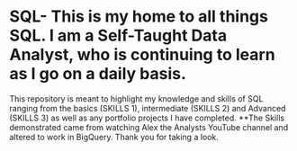 # SQL- This is my home to all things SQL. I am a Self-Taught Data Analyst, who is continuing to learn as I go on a daily basis. 
This repository is meant to highlight my knowledge and skills of SQL ranging from the basics (SKILLS 1), 
intermediate (SKILLS 2) and Advanced (SKILLS 3) as well as any portfolio projects I have completed. **The Skills demonstrated came from watching
Alex the Analysts YouTube channel and altered to work in BigQuery. 
Thank you for taking a look.
